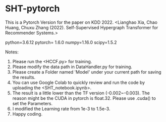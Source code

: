 # SHT-pytorch

This is a Pytorch Version for the paper on KDD 2022.
<Lianghao Xia, Chao Huang, Chuxu Zhang (2022). Self-Supervised Hypergraph Transformer for Recommender Systems.>

python=3.6.12
pytorch= 1.6.0
numpy=1.16.0
scipy=1.5.2

Notes:

1. Please run the <HCCF.py> for training.
2. Please modify the data path in DataHandler.py for training.
3. Please create a Folder named 'Model' under your current path for saving the results.
4. You can use Google Colab to quickly review and run the code by uploading the <SHT_notebook.ipynb>. 
5. The result is a little lower than the TF version (-0.002~-0.003). The reason might be the CUDA in pytorch is float.32. Please use .cuda() to set the Parameters.
6. I modified the Learning rate from 1e-3 to 1.5e-3.
7. Happy coding.
